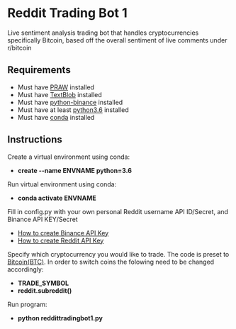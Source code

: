 # Reddit Trading Bot 1

Live sentiment analysis trading bot that handles cryptocurrencies specifically
Bitcoin, based off the overall sentiment of live comments under r/bitcoin

## Requirements
- Must have [PRAW](https://praw.readthedocs.io/en/latest/) installed
- Must have [TextBlob](https://textblob.readthedocs.io/en/dev/) installed
- Must have [python-binance](https://textblob.readthedocs.io/en/dev/) installed
- Must have at least [python3.6](https://www.python.org/downloads/) installed 
- Must have [conda](https://conda.io/projects/conda/en/latest/user-guide/install/windows.html) installed 

## Instructions
Create a virtual environment using conda:
- **create --name ENVNAME python=3.6**

Run virtual environment using conda:
- **conda activate ENVNAME**

Fill in config.py with your own personal Reddit username API ID/Secret, and Binance API KEY/Secret
- [How to create Binance API Key](https://www.binance.com/en/support/faq/360002502072)
- [How to create Reddit API Key](https://github.com/reddit-archive/reddit/wiki/OAuth2)

Specify which cryptocurrency you would like to trade. The code is preset to [Bitcoin(BTC)](https://bitcoin.org/en/). In order to switch coins the folowing need to be changed accordingly:
- **TRADE_SYMBOL**
- **reddit.subreddit()**

Run program:
- **python reddittradingbot1.py**







